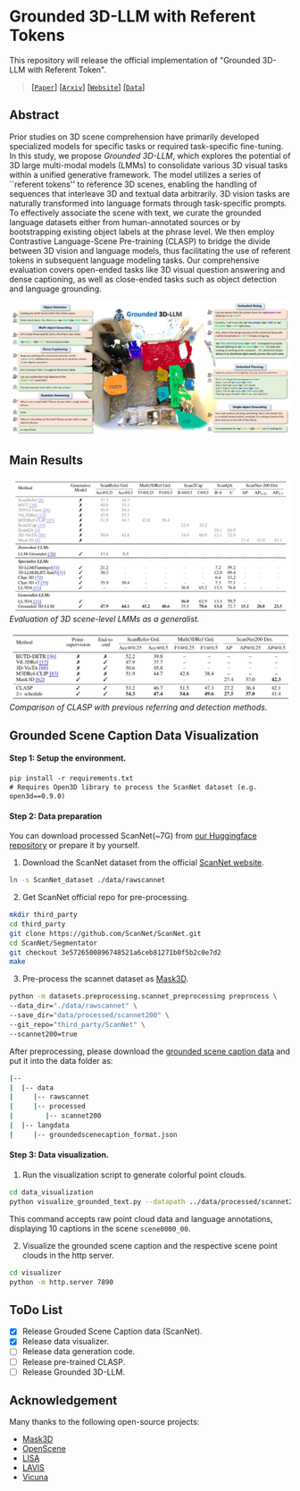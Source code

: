 # Grounded 3D-LLM with Referent Tokens

This repository will release the official implementation of "Grounded 3D-LLM with Referent Token".

> [[`Paper`]](https://arxiv.org/pdf/2405.10370) [[`Arxiv`]](https://arxiv.org/abs/2405.10370) [[`Website`]](https://groundedscenellm.github.io/grounded_3d-llm.github.io/) [[`Data`]](https://mycuhk-my.sharepoint.com/:f:/g/personal/1155113995_link_cuhk_edu_hk/EpGS4c90LVVMvzio0UXgHfoB1u78-WpYaZfTuJj8qCbC4g?e=B2sufx)

## Abstract

Prior studies on 3D scene comprehension have primarily developed specialized models for specific tasks or required task-specific fine-tuning. In this study, we propose *Grounded 3D-LLM*, which explores the potential of 3D large multi-modal models (LMMs) to consolidate various 3D visual tasks within a unified generative framework. The model utilizes a series of ``referent tokens'' to reference 3D scenes, enabling the handling of sequences that interleave 3D and textual data arbitrarily. 3D vision tasks are naturally transformed into language formats through task-specific prompts. To effectively associate the scene with text, we curate the grounded language datasets either from human-annotated sources or by bootstrapping existing object labels at the phrase level. We then employ Contrastive Language-Scene Pre-training (CLASP) to bridge the divide between 3D vision and language models, thus facilitating the use of referent tokens in subsequent language modeling tasks. Our comprehensive evaluation covers open-ended tasks like 3D visual question answering and dense captioning, as well as close-ended tasks such as object detection and language grounding. 

![image-20240515195822834](./README.assets/image-20240515195822834.png)

## Main Results

<p>
    <img src="./README.assets/results.png" alt="Generalist comparison">
    <em>Evaluation of 3D scene-level LMMs as a generalist.</em>
</p>

<p>
    <img src="./README.assets/result_clasp.png" alt="CLASP comparison">
    <em>Comparison of CLASP with previous referring and detection methods.</em>
</p>

## Grounded Scene Caption Data Visualization

#### Step 1: Setup the environment.
```
pip install -r requirements.txt
# Requires Open3D library to process the ScanNet dataset (e.g. open3d==0.9.0)
```

#### Step 2: Data preparation

You can download processed ScanNet(~7G) from [our Huggingface repository]( https://huggingface.co/datasets/ShuaiYang03/Grounded_3D_LLM_with_Referent_Tokens_dataset) or prepare it by yourself.

1. Download the ScanNet dataset from the official [ScanNet website](http://www.scan-net.org/).
```bash
ln -s ScanNet_dataset ./data/rawscannet
```

2. Get ScanNet official repo for pre-processing.
```bash
mkdir third_party
cd third_party
git clone https://github.com/ScanNet/ScanNet.git
cd ScanNet/Segmentator
git checkout 3e5726500896748521a6ceb81271b0f5b2c0e7d2
make
```

3. Pre-process the scannet dataset as [Mask3D](https://github.com/JonasSchult/Mask3D).
```bash
python -m datasets.preprocessing.scannet_preprocessing preprocess \
--data_dir="./data/rawscannet" \
--save_dir="data/processed/scannet200" \
--git_repo="third_party/ScanNet" \
--scannet200=true
```

After preprocessing, please download the [grounded scene caption data](https://mycuhk-my.sharepoint.com/:f:/g/personal/1155113995_link_cuhk_edu_hk/EpGS4c90LVVMvzio0UXgHfoB1u78-WpYaZfTuJj8qCbC4g?e=B2sufx) and put it into the data folder as:
```bash
|-- 
|  |-- data
|     |-- rawscannet
|     |-- processed
|        |-- scannet200
|  |-- langdata
|     |-- groundedscenecaption_format.json
```

#### Step 3: Data visualization.
1. Run the visualization script to generate colorful point clouds. 
```bash
cd data_visualization
python visualize_grounded_text.py --datapath ../data/processed/scannet200 --langpath ../data/langdata/groundedscenecaption_format.json --count 10 --scene_id scene0000_00
```
This command accepts raw point cloud data and language annotations, displaying 10 captions in the scene `scene0000_00`.

2. Visualize the grounded scene caption and the respective scene point clouds in the http server.
```bash
cd visualizer
python -m http.server 7890
```

## ToDo List

- [x] Release Grouded Scene Caption data (ScanNet).
- [x] Release data visualizer.
- [ ] Release data generation code.
- [ ] Release pre-trained CLASP.
- [ ] Release Grounded 3D-LLM.

## Acknowledgement
Many thanks to the following open-source projects:
* [Mask3D](https://github.com/JonasSchult/Mask3D)
* [OpenScene](https://github.com/pengsongyou/openscene)
* [LISA](https://github.com/dvlab-research/LISA)
* [LAVIS](https://github.com/salesforce/LAVIS/tree/main)
* [Vicuna](https://github.com/lm-sys/FastChat/tree/main)

